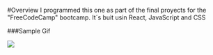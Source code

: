 #Overview
I programmed this one as part of the final proyects for the "FreeCodeCamp" bootcamp.
It´s buit usin React, JavaScript and CSS

###Sample Gif

![](https://github.com/MSiestoGarabana/calculator/blob/main/Calculadora.gif.gif)
